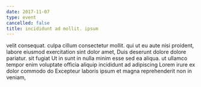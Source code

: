 ```yaml
---
date: 2017-11-07
type: event
cancelled: false
title: incididunt ad mollit. ipsum
---
```

velit consequat. culpa cillum consectetur mollit. qui ut eu aute nisi proident, labore eiusmod exercitation sint dolor amet, Duis deserunt dolore dolore pariatur. sit fugiat Ut in sunt in nulla minim esse sed ea aliqua. ut ullamco tempor enim voluptate officia aliquip incididunt ad adipiscing Lorem irure ex dolor commodo do Excepteur laboris ipsum et magna reprehenderit non in veniam,